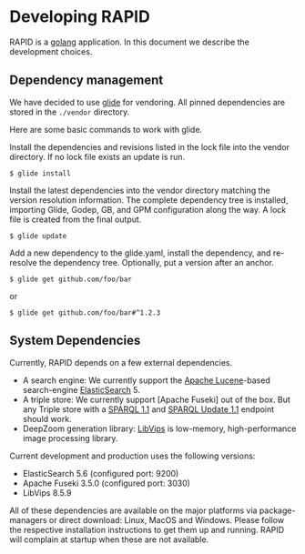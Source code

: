 # Developing RAPID

RAPID is a [golang] application. In this document we describe the development choices.

## Dependency management

We have decided to use [glide] for vendoring. All pinned dependencies are stored in the `./vendor` directory.

Here are some basic commands to work with glide.

Install the dependencies and revisions listed in the lock file into the vendor directory. If no lock file exists an update is run.

    $ glide install

Install the latest dependencies into the vendor directory matching the version resolution information. The complete dependency tree is installed, importing Glide, Godep, GB, and GPM configuration along the way. A lock file is created from the final output.

    $ glide update

Add a new dependency to the glide.yaml, install the dependency, and re-resolve the dependency tree. Optionally, put a version after an anchor.

    $ glide get github.com/foo/bar

or 

    $ glide get github.com/foo/bar#^1.2.3

## System Dependencies

Currently, RAPID depends on a few external dependencies.

- A search engine: We currently support the [Apache Lucene]-based search-engine [ElasticSearch] 5.
- A triple store: We currently support [Apache Fuseki] out of the box. But any Triple store with a [SPARQL 1.1] and [SPARQL Update 1.1] endpoint should work.
- DeepZoom generation library: [LibVips] is low-memory, high-performance image processing library.

Current development and production uses the following versions:

- ElasticSearch 5.6 (configured port: 9200)
- Apache Fuseki 3.5.0 (configured port: 3030)
- LibVips 8.5.9

All of these dependencies are available on the major platforms via package-managers or direct download: Linux, MacOS and Windows. Please follow the respective installation instructions to get them up and running. RAPID will complain at startup when these are not available.



[golang]: https://golang.org/
[glide]: https://glide.sh 
[Apache Lucene]: https://lucene.apache.org/ 
[ElasticSearch]: https://www.elastic.co/guide/en/elasticsearch/reference/5.6/getting-started.html
[SPARQL 1.1]: https://www.w3.org/TR/sparql11-query/
[SPARQL Update 1.1]: https://www.w3.org/TR/sparql11-update/
[LibVips]: http://jcupitt.github.io/libvips/
